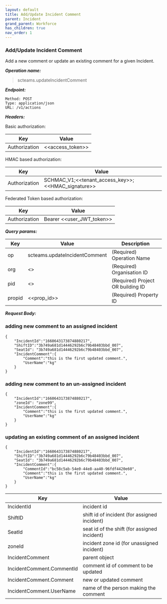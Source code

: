 ```yaml
---
layout: default
title: Add/Update Incident Comment
parent: Incident
grand_parent: Workforce
has_children: true
nav_order: 1
---
```


### Add/Update Incident Comment

Add a new comment or update an existing comment for a given Incident.

***Operation name:***

> scteams.updateIncidentComment

***Endpoint:***

```
Method: POST
Type: application/json
URL: /v1/actions
```

***Headers:***

Basic authorization:

|Key|Value|
|---|---|
|Authorization|<<access_token>>|


HMAC based authorization:

|Key|Value|
|---|---|
|Authorization|SCHMAC_V1;<<tenant_access_key>>;<<HMAC_signature>>|

Federated Token based authorization:

|Key|Value|
|---|---|
|Authorization|Bearer <<user_JWT_token>>|

***Query params:***

| Key | Value | Description |
| --- | ------|-------------|
| op | scteams.updateIncidentComment | (Required) Operation Name |
| org | <<org>> | (Required) Organisation ID |
| pid | <<pid>> | (Required) Project OR building ID |
| propid | <<prop_id>> | (Required) Property ID |


***Request Body:***

### adding new comment to an assigned incident

```
{
    "IncidentId":"1660643173874880217",
    "ShiftID":"3b749a681d14446292b6c79b48403bbd_007",
    "SeatId": "3b749a681d14446292b6c79b48403bbd_007",
    "IncidentComment":{
        "Comment":"this is the first updated comment.",
        "UserName":"kg"
    }
}
```

### adding new comment to an un-assigned incident

```
{
    "IncidentId":"1660643173874880217",
    "zoneId": "zone99",
    "IncidentComment":{
        "Comment":"this is the first updated comment.",
        "UserName":"kg"
    }
}
```

### updating an existing comment of an assigned incident

```
{
    "IncidentId":"1660643173874880217",
    "ShiftID":"3b749a681d14446292b6c79b48403bbd_007",
    "SeatId": "3b749a681d14446292b6c79b48403bbd_007",
    "IncidentComment":{
        "CommentId":"bc58c5ab-54e0-44e8-aa40-96fdf4420e60",
        "Comment":"this is the first updated comment.",
        "UserName":"kg"
    }
}
```

|Key|Value|
|---|---|
|IncidentId|incident id|
|ShiftID|shift id of incident (for assigned incident)|
|SeatId|seat id of the shift (for assigned incident)|
|zoneId|incident zone id (for unassigned incident)|
|IncidentComment|parent object|
|IncidentComment.CommentId|comment id of comment to be updated|
|IncidentComment.Comment|new or updated comment|
|IncidentComment.UserName|name of the person making the comment|